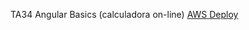 TA34 Angular Basics (calculadora on-line) [AWS Deploy](https://main.d2tpmp8ur2xakn.amplifyapp.com)

